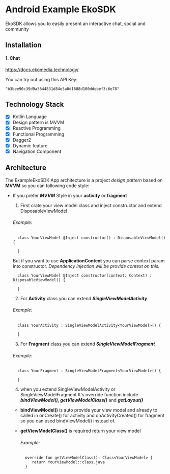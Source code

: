 # Android Example EkoSDK
EkoSDK allows you to easily present an interactive chat, social and community

## Installation
#### 1. Chat

https://docs.ekomedia.technology/

You can try out using this API Key: 
```
"b3bee90c39d9a5644831d84e5a0d1688d100ddebef3c6e78"
```

## Technology Stack
- [X] Kotlin Language
- [X] Design pattern is MVVM
- [X] Reactive Programming
- [X] Functional Programming
- [X] Dagger2
- [X] Dynamic feature
- [X] Navigation Component

## Architecture 
The ExampleEkoSDK App architecture is a project _design pattern_ based on **MVVM** so you can following code style:
   
   - If you prefer ***MVVM*** Style in your **activity** or **fragment**

      1. First crate your view model class and inject constructor and extend DisposableViewModel
      ###### Example:
      ```
        class YourViewModel @Inject constructor() : DisposableViewModel() {
        
        }
      ```
      But if you want to use **ApplicationContext** you can parse context param into constructor. _Dependency Injection will be provide context on this._
      ```
        class YourViewModel @Inject constructor(context: Context) : DisposableViewModel() {
        
        }
      ```
       2. For **Activity** class you can extend ***SingleViewModelActivity*** 
       ###### Example:
       ```
         class YourActivity : SingleViewModelActivity<YourViewModel>() {
      
         }
       ```
       3. For **Fragment** class you can extend ***SingleViewModelFragment***
       ###### Example:
       ```
         class YourFragment : SingleViewModelFragment<YourViewModel>() {
      
         }
       ```
      4. when you extend SingleViewModelActivity or SingleViewModelFragment It's override function include ***bindViewModel(), getViewModelClass()*** and ***getLayout()***
      
        - **bindViewModel()** is auto provide your view model and already to called in onCreate() for activity and onActivityCreated() for fragment so you can used bindViewModel() instead of.

        - **getViewModelClass()** is required return your view model
            ###### Example:
            ```
              override fun getViewModelClass(): Class<YourViewModel> {
                 return YourViewModel::class.java
              }
            ```

 


